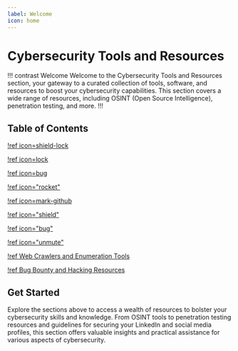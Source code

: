 ```yaml
---
label: Welcome
icon: home
---
```


# Cybersecurity Tools and Resources
!!! contrast Welcome
Welcome to the Cybersecurity Tools and Resources section, your gateway to a curated collection of tools, software, and resources to boost your cybersecurity capabilities. This section covers a wide range of resources, including OSINT (Open Source Intelligence), penetration testing, and more.
!!!

## Table of Contents

[!ref icon=shield-lock](/Guides/Pentest-tools.md)

[!ref icon=lock](/Guides/Cybersecurity-Tools-and-Resources.md)

[!ref icon=bug](/Guides/Malware-analysis.md)

[!ref icon="rocket"](/Guides/OSINT-tools-and-resources.md)

[!ref icon=mark-github](/Guides/Github-repositories.md)

[!ref icon="shield"](/Guides/Miscellaneous.md)

[!ref icon="bug"](/Guides/Penetration-Testing-Tools-and-Resources.md)

[!ref icon="unmute"](/Guides/Podcasts.md)

[!ref Web Crawlers and Enumeration Tools](/Guides/Web-Crawlers-and-Enumeration-Tools.md)

[!ref Bug Bounty and Hacking Resources](/Guides/Bug-Bounty-and-Hacking-Resources.md)




## Get Started

Explore the sections above to access a wealth of resources to bolster your cybersecurity skills and knowledge. From OSINT tools to penetration testing resources and guidelines for securing your LinkedIn and social media profiles, this section offers valuable insights and practical assistance for various aspects of cybersecurity.
